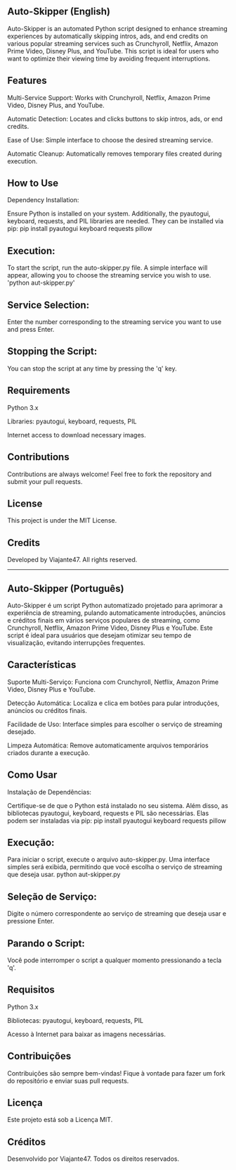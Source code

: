## Auto-Skipper (English)

Auto-Skipper is an automated Python script designed to enhance streaming experiences by automatically skipping intros, ads, and end credits on various popular streaming services such as Crunchyroll, Netflix, Amazon Prime Video, Disney Plus, and YouTube. This script is ideal for users who want to optimize their viewing time by avoiding frequent interruptions.

## Features

Multi-Service Support: Works with Crunchyroll, Netflix, Amazon Prime Video, Disney Plus, and YouTube.

Automatic Detection: Locates and clicks buttons to skip intros, ads, or end credits.

Ease of Use: Simple interface to choose the desired streaming service.

Automatic Cleanup: Automatically removes temporary files created during execution.


## How to Use

Dependency Installation:

Ensure Python is installed on your system. Additionally, the pyautogui, keyboard, requests, and PIL libraries are needed. They can be installed via pip: 
pip install pyautogui keyboard requests pillow

## Execution:

To start the script, run the auto-skipper.py file. A simple interface will appear, allowing you to choose the streaming service you wish to use.
'python aut-skipper.py'

## Service Selection:

Enter the number corresponding to the streaming service you want to use and press Enter.

## Stopping the Script:

You can stop the script at any time by pressing the 'q' key.

## Requirements

Python 3.x

Libraries: pyautogui, keyboard, requests, PIL

Internet access to download necessary images.

## Contributions

Contributions are always welcome! Feel free to fork the repository and submit your pull requests.

## License

This project is under the MIT License.

## Credits

Developed by Viajante47. All rights reserved.

---------------------------------------------------------------------------------------------------------------------------------------

## Auto-Skipper (Português)

Auto-Skipper é um script Python automatizado projetado para aprimorar a experiência de streaming, pulando automaticamente introduções, anúncios e créditos finais em vários serviços populares de streaming, como Crunchyroll, Netflix, Amazon Prime Video, Disney Plus e YouTube. Este script é ideal para usuários que desejam otimizar seu tempo de visualização, evitando interrupções frequentes.

## Características

Suporte Multi-Serviço: Funciona com Crunchyroll, Netflix, Amazon Prime Video, Disney Plus e YouTube.

Detecção Automática: Localiza e clica em botões para pular introduções, anúncios ou créditos finais.

Facilidade de Uso: Interface simples para escolher o serviço de streaming desejado.

Limpeza Automática: Remove automaticamente arquivos temporários criados durante a execução.

## Como Usar

Instalação de Dependências:

Certifique-se de que o Python está instalado no seu sistema. Além disso, as bibliotecas pyautogui, keyboard, requests e PIL são necessárias. Elas podem ser instaladas via pip:
pip install pyautogui keyboard requests pillow

## Execução:

Para iniciar o script, execute o arquivo auto-skipper.py. Uma interface simples será exibida, permitindo que você escolha o serviço de streaming que deseja usar.
python aut-skipper.py

## Seleção de Serviço:

Digite o número correspondente ao serviço de streaming que deseja usar e pressione Enter.

## Parando o Script:

Você pode interromper o script a qualquer momento pressionando a tecla 'q'.

## Requisitos

Python 3.x

Bibliotecas: pyautogui, keyboard, requests, PIL

Acesso à Internet para baixar as imagens necessárias.

## Contribuições

Contribuições são sempre bem-vindas! Fique à vontade para fazer um fork do repositório e enviar suas pull requests.

## Licença

Este projeto está sob a Licença MIT.

## Créditos

Desenvolvido por Viajante47. Todos os direitos reservados.
